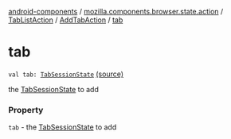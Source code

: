 [android-components](../../../index.md) / [mozilla.components.browser.state.action](../../index.md) / [TabListAction](../index.md) / [AddTabAction](index.md) / [tab](./tab.md)

# tab

`val tab: `[`TabSessionState`](../../../mozilla.components.browser.state.state/-tab-session-state/index.md) [(source)](https://github.com/mozilla-mobile/android-components/blob/master/components/browser/state/src/main/java/mozilla/components/browser/state/action/BrowserAction.kt#L69)

the [TabSessionState](../../../mozilla.components.browser.state.state/-tab-session-state/index.md) to add

### Property

`tab` - the [TabSessionState](../../../mozilla.components.browser.state.state/-tab-session-state/index.md) to add
